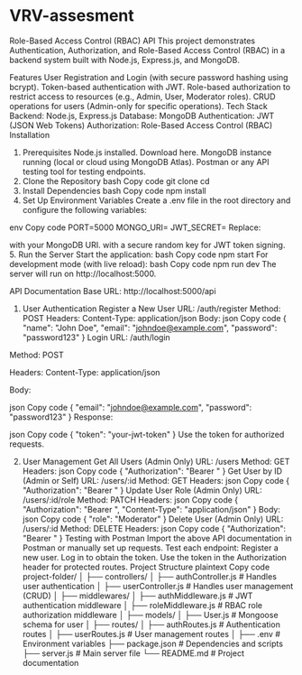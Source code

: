 ﻿# VRV-assesment
Role-Based Access Control (RBAC) API
This project demonstrates Authentication, Authorization, and Role-Based Access Control (RBAC) in a backend system built with Node.js, Express.js, and MongoDB.

Features
User Registration and Login (with secure password hashing using bcrypt).
Token-based authentication with JWT.
Role-based authorization to restrict access to resources (e.g., Admin, User, Moderator roles).
CRUD operations for users (Admin-only for specific operations).
Tech Stack
Backend: Node.js, Express.js
Database: MongoDB
Authentication: JWT (JSON Web Tokens)
Authorization: Role-Based Access Control (RBAC)
Installation
1. Prerequisites
Node.js installed. Download here.
MongoDB instance running (local or cloud using MongoDB Atlas).
Postman or any API testing tool for testing endpoints.
2. Clone the Repository
bash
Copy code
git clone <repository-url>
cd <repository-folder>
3. Install Dependencies
bash
Copy code
npm install
4. Set Up Environment Variables
Create a .env file in the root directory and configure the following variables:

env
Copy code
PORT=5000
MONGO_URI=<your-mongodb-connection-string>
JWT_SECRET=<your-secret-key>
Replace:

<your-mongodb-connection-string> with your MongoDB URI.
<your-secret-key> with a secure random key for JWT token signing.
5. Run the Server
Start the application:
bash
Copy code
npm start
For development mode (with live reload):
bash
Copy code
npm run dev
The server will run on http://localhost:5000.

API Documentation
Base URL:
http://localhost:5000/api

1. User Authentication
Register a New User
URL: /auth/register
Method: POST
Headers: Content-Type: application/json
Body:
json
Copy code
{
  "name": "John Doe",
  "email": "johndoe@example.com",
  "password": "password123"
}
Login
URL: /auth/login

Method: POST

Headers: Content-Type: application/json

Body:

json
Copy code
{
  "email": "johndoe@example.com",
  "password": "password123"
}
Response:

json
Copy code
{
  "token": "your-jwt-token"
}
Use the token for authorized requests.

2. User Management
Get All Users (Admin Only)
URL: /users
Method: GET
Headers:
json
Copy code
{
  "Authorization": "Bearer <admin-token>"
}
Get User by ID (Admin or Self)
URL: /users/:id
Method: GET
Headers:
json
Copy code
{
  "Authorization": "Bearer <user-or-admin-token>"
}
Update User Role (Admin Only)
URL: /users/:id/role
Method: PATCH
Headers:
json
Copy code
{
  "Authorization": "Bearer <admin-token>",
  "Content-Type": "application/json"
}
Body:
json
Copy code
{
  "role": "Moderator"
}
Delete User (Admin Only)
URL: /users/:id
Method: DELETE
Headers:
json
Copy code
{
  "Authorization": "Bearer <admin-token>"
}
Testing with Postman
Import the above API documentation in Postman or manually set up requests.
Test each endpoint:
Register a new user.
Log in to obtain the token.
Use the token in the Authorization header for protected routes.
Project Structure
plaintext
Copy code
project-folder/
│
├── controllers/
│   ├── authController.js        # Handles user authentication
│   ├── userController.js        # Handles user management (CRUD)
│
├── middlewares/
│   ├── authMiddleware.js        # JWT authentication middleware
│   ├── roleMiddleware.js        # RBAC role authorization middleware
│
├── models/
│   ├── User.js                  # Mongoose schema for user
│
├── routes/
│   ├── authRoutes.js            # Authentication routes
│   ├── userRoutes.js            # User management routes
│
├── .env                         # Environment variables
├── package.json                 # Dependencies and scripts
├── server.js                    # Main server file
└── README.md                    # Project documentation
